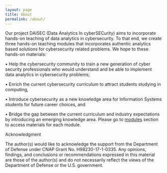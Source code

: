 ```yaml
---
layout: page
title: About
permalink: /about/
---
```


Our project DAISEC (Data Analytics In cyberSECurity) aims to incorporate hands-on teaching of data analytics in cybersecurity. To that end, we create three hands-on teaching modules that incorporates authentic analytics based solutions for cybersecurity related problems.
We hope to these hands-on materials: 

•	Help the cybersecurity community to train a new generation of cyber security professionals who would understand and be able to implement data analytics in cybersecurity problems;  

•	Enrich the current cybersecurity curriculum to attract students studying in computing, 

•	Introduce cybersecurity as a new knowledge area for Information Systems students for future career choices, and 

•	Bridge the gap between the current curriculum and industry expectations by introducing an emerging knowledge area. 
Please go to [modules](https://daisecpace.github.io/modules/) section to access materials for each module.    




Acknowledgment

The author(s) would like to acknowledge the support from the Department of Defense under CNAP Grant No. H98230-17-1-0335. Any opinions, findings, and conclusions or recommendations expressed in this material are those of the author(s) and do not necessarily reflect the views of the Department of Defense or the U.S. government.
